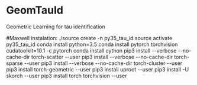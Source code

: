 # GeomTauId
Geometric Learning for tau identification

#Maxwell instalation:
./source create -n py35_tau_id
source activate  py35_tau_id
conda install python=3.5
conda install pytorch torchvision cudatoolkit=10.1 -c pytorch
conda install cython
pip3 install --verbose --no-cache-dir torch-scatter --user
pip3 install --verbose --no-cache-dir torch-sparse --user
pip3 install --verbose --no-cache-dir torch-cluster --user
pip3 install torch-geometric --user
pip3 install uproot --user
pip3 install -U skorch --user
pip3 install torch torchvision --user
